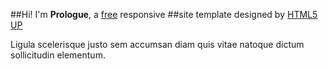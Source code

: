 
##Hi! I'm **Prologue**, a [free](http://html5up.net/license) responsive 
##site template designed by [HTML5 UP](http://html5up.net)

Ligula scelerisque justo sem accumsan diam quis
vitae natoque dictum sollicitudin elementum.


